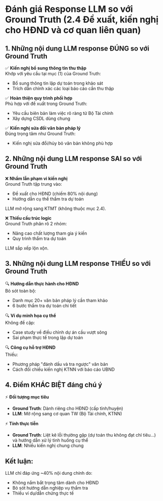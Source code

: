 # Đánh giá Response LLM so với Ground Truth (2.4 Đề xuất, kiến nghị cho HĐND và cơ quan liên quan)

## 1. Những nội dung LLM response ĐÚNG so với Ground Truth
✅ **Kiến nghị bổ sung thông tin thu thập**  
Khớp với yêu cầu tại mục (1) của Ground Truth:
- Bổ sung thông tin lập dự toán trong khảo sát
- Trích dẫn chính xác các loại báo cáo cần thu thập

✅ **Hoàn thiện quy trình phối hợp**  
Phù hợp với đề xuất trong Ground Truth:
- Yêu cầu biên bản làm việc rõ ràng từ Bộ Tài chính
- Xây dựng CSDL dùng chung

✅ **Kiến nghị sửa đổi văn bản pháp lý**  
Đúng trọng tâm như Ground Truth:
- Kiến nghị sửa đổi/hủy bỏ văn bản không phù hợp

## 2. Những nội dung LLM response SAI so với Ground Truth
❌ **Nhầm lẫn phạm vi kiến nghị**  
Ground Truth tập trung vào:
- Đề xuất cho HĐND (chiếm 80% nội dung)
- Hướng dẫn cụ thể thẩm tra dự toán

LLM mở rộng sang KTMT (không thuộc mục 2.4).

❌ **Thiếu cấu trúc logic**  
Ground Truth phân rõ 2 nhóm:
- Nâng cao chất lượng tham gia ý kiến
- Quy trình thẩm tra dự toán

LLM sắp xếp lộn xộn.

## 3. Những nội dung LLM response THIẾU so với Ground Truth
🔍 **Hướng dẫn thực hành cho HĐND**  
Bỏ sót toàn bộ:
- Danh mục 20+ văn bản pháp lý cần tham khảo
- 6 bước thẩm tra dự toán chi tiết

🔍 **Ví dụ minh họa cụ thể**  
Không đề cập:
- Case study về điều chỉnh dự án cầu vượt sông
- Sai phạm thực tế trong lập dự toán

🔍 **Công cụ hỗ trợ HĐND**  
Thiếu:
- Phương pháp "đánh dấu và tra ngược" văn bản
- Cách đối chiếu kiến nghị KTNN với báo cáo UBND

## 4. Điểm KHÁC BIỆT đáng chú ý
⚡ **Đối tượng mục tiêu**  
- **Ground Truth**: Dành riêng cho HĐND (cấp tỉnh/huyện)  
- **LLM**: Mở rộng sang cơ quan TW (Bộ Tài chính, KTNN)

⚡ **Tính thực tiễn**  
- **Ground Truth**: Liệt kê lỗi thường gặp (dự toán thu không đạt chỉ tiêu...) và hướng dẫn xử lý tình huống cụ thể  
- **LLM**: Nhiều kiến nghị chung chung

## Kết luận:
LLM chỉ đáp ứng ~40% nội dung chính do:
- Không nắm bắt trọng tâm dành cho HĐND
- Bỏ sót hướng dẫn nghiệp vụ thẩm tra
- Thiếu ví dụ/dẫn chứng thực tế
